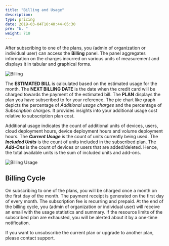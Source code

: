 ```yaml
---
title: "Billing and Usage"
description:
type: pricing
date: 2019-03-04T10:40:44+05:30
pre: "b. "
weight: 710
---
```

After subscribing to one of the plans, you (admin of organization or
individual user) can access the **Billing** panel. The panel aggregates information
on the charges incurred on various units of measurement and displays it in
tabular and graphical forms.

![Billing](/images/pricing/billing/billing-upper-part.png?classes=border,shadow&width=50pc)

The **ESTIMATED BILL** is calculated based on the estimated usage for the month.
The **NEXT BILLING DATE** is the date when the credit card will be charged towards
the payment of the estimated bill. The **PLAN** displays the plan you have subscribed
to for your reference. The pie chart like graph depicts the percentage of
*Additional usage charges* and the percentage of *Subscription charges*. It provides
insights into your additional usage cost relative to subscription plan cost.

Additional usage indicates the count of additional units of devices, users,
cloud deployment hours, device deployment hours and volume deployment hours.
The ***Current Usage*** is the count of units currently being used. The ***Included Units***
is the count of units included in the subscribed plan. The ***Add-Ons*** is the count
of devices or users that are added/deleted. Hence, the total available units is the
sum of included units and add-ons.

![Billing Usage](/images/pricing/billing/billing-lower-part.png?classes=border,shadow&width=50pc)

## Billing Cycle
On subscribing to one of the plans, you will be charged once a month on the first
day of the month. The payment receipt is generated on the first day of every month.
The subscription fee is recurring and prepaid. At the end of the billing cycle,
you (admin of organization or individual user) will receive an email with the
usage statistics and summary. If the resource limits of the subscribed plan are
exhausted, you will be alerted about it by a one-time notification.

If you want to unsubscribe the current plan or upgrade to another plan,
please contact support.